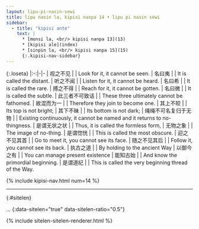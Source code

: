 ```yaml
---
layout: lipu-pi-nasin-sewi
title: lipu nasin la, kipisi nanpa 14 • lipu pi nasin sewi
sidebar:
  - title: "kipisi ante"
    text: |
      * [monsi la, <br/> kipisi nanpa 13](13)
      * [kipisi ale](index)
      * [sinpin la, <br/> kipisi nanpa 15](15)
      {:.kipisi-nav-sidebar}
---
```


{:.loseta}
|:-:|-|-
| 视之不见       |  | Look for it, it cannot be seen.
| 名曰夷         |  | It is called the distant.
| 听之不闻       |  | Listen for it, it cannot be heard.
| 名曰希         |  | It is called the rare.
| 搏之不得       |  | Reach for it, it cannot be gotten.
| 名曰微         |  | It is called the subtle.
| 此三者不可致诘 |  | These three ultimately cannot be fathomed.
| 故混而为一     |  | Therefore they join to become one.
| 其上不皎       |  | Its top is not bright;
| 其下不昧       |  | Its bottom is not dark;
| 绳绳不可名<wbr/> 复归于无物 |  | Existing continuously, it cannot be named and it returns to no-thingness.
| 是谓无状之状   |  | Thus, it is called the formless form,
| 无物之象       |  | The image of no-thing.
| 是谓惚恍       |  | This is called the most obscure.
| 迎之不见其首   |  | Go to meet it, you cannot see its face.
| 随之不见其后   |  | Follow it, you cannot see its back.
| 执古之道       |  | By holding to the ancient Way
| 以御今之有     |  | You can manage present existence
| 能知古始       |  | And know the primordial beginning.
| 是谓道纪       |  | This is called the very beginning thread of the Way.

{% include kipisi-nav.html num=14 %}

-------
{:#sitelen}

...
{:data-sitelen="true" data-sitelen-ratio="0.5"}

{% include sitelen-sitelen-renderer.html %}
